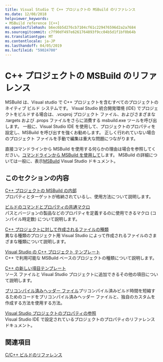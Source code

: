 ```yaml
---
title: Visual Studio で C++ プロジェクトの MSBuild のリファレンス
ms.date: 12/08/2018
helpviewer_keywords:
- MSBuild reference [C++]
ms.openlocfilehash: b6ec6b5d276cb7104cf61c229476596d2a2a7684
ms.sourcegitcommit: c7f90df497e6261764893f9cc04b5d1f1bf0b64b
ms.translationtype: MT
ms.contentlocale: ja-JP
ms.lasthandoff: 04/05/2019
ms.locfileid: "59024700"
---
```

# <a name="msbuild-reference-for-c-projects"></a>C++ プロジェクトの MSBuild のリファレンス

MSBuild は、Visual studio で C++ プロジェクトを含むすべてのプロジェクトのネイティブ ビルド システムです。 Visual Studio 統合開発環境 (IDE) でプロジェクトをビルドする場合は、.vcxproj プロジェクト ファイル、およびさまざまな .targets および .props ファイルをさらに消費する msbuild.exe ツールを呼び出します。 一般に、Visual Studio IDE を使用して、プロジェクトのプロパティを設定し、MSBuild を呼び出すを強くお勧めします。 正しく行われていない場合のプロジェクト ファイルを手動で編集は重大な問題につながります。

直接コマンドラインから MSBuild を使用する何らかの理由は場合を参照してください。[コマンドラインから MSBuild を使用して](../msbuild-visual-cpp.md)します。 MSBuild の詳細については一般に、表示[MSBuild](/visualstudio/msbuild/msbuild) Visual Studio ドキュメント。

## <a name="in-this-section"></a>このセクションの内容

[C++ プロジェクトの MSBuild の内部](msbuild-visual-cpp-overview.md)<br/>
プロパティとターゲットが格納されているし、使用方法について説明します。

[ビルドのコマンドとプロパティの共通マクロ](common-macros-for-build-commands-and-properties.md)<br/>
パスとバージョンの製品などのプロパティを定義するのに使用できるマクロ (コンパイル時定数) について説明します。

[C++ プロジェクトに対して作成されるファイルの種類](file-types-created-for-visual-cpp-projects.md)<br/>
異なる種類のプロジェクト用 Visual Studio によって作成されるファイルのさまざまな種類について説明します。

[Visual Studio の C++ プロジェクト テンプレート](visual-cpp-project-types.md)<br>
C++ で利用可能な MSBuild ベースのプロジェクトの種類について説明します。

[C++ の新しい項目テンプレート](using-visual-cpp-add-new-item-templates.md)<br>
ソース ファイルと Visual Studio プロジェクトに追加できるその他の項目について説明します。

[プリコンパイル済みヘッダー ファイル](../creating-precompiled-header-files.md)プリコンパイル済みビルド時間を短縮するためのコードをプリコンパイル済みヘッダー ファイルと、独自のカスタムを作成する方法を使用する方法。

[Visual Studio プロジェクトのプロパティの参照](property-pages-visual-cpp.md)<br/>
Visual Studio IDE で設定されているプロジェクトのプロパティのリファレンス ドキュメント。

## <a name="see-also"></a>関連項目

[C/C++ ビルドのリファレンス](c-cpp-building-reference.md)